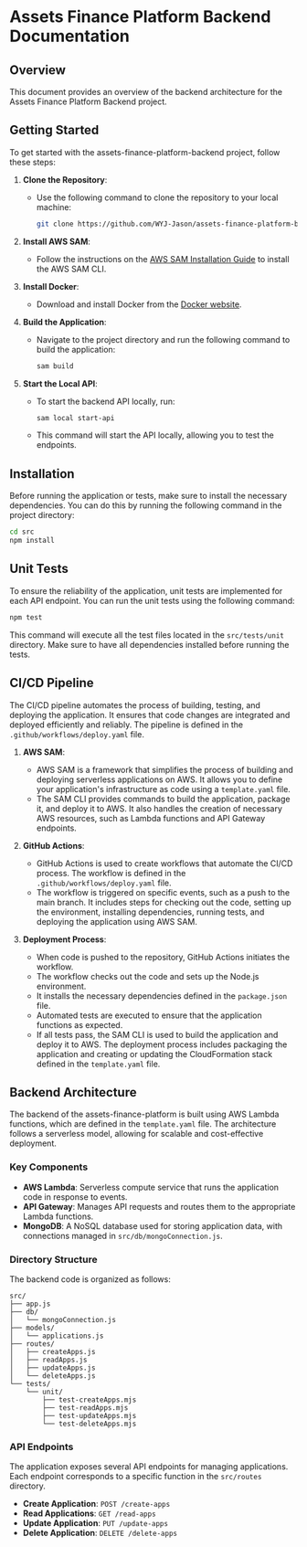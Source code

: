 # Assets Finance Platform Backend Documentation

## Overview

This document provides an overview of the backend architecture for the Assets Finance Platform Backend project.

## Getting Started

To get started with the assets-finance-platform-backend project, follow these steps:

1. **Clone the Repository**:
   - Use the following command to clone the repository to your local machine:
     ```bash
     git clone https://github.com/WYJ-Jason/assets-finance-platform-backend.git
     ```

2. **Install AWS SAM**:
   - Follow the instructions on the [AWS SAM Installation Guide](https://docs.aws.amazon.com/serverless-application-model/latest/developerguide/install-sam-cli.html) to install the AWS SAM CLI.

3. **Install Docker**:
   - Download and install Docker from the [Docker website](https://www.docker.com/products/docker-desktop).

4. **Build the Application**:
   - Navigate to the project directory and run the following command to build the application:
     ```bash
     sam build
     ```

5. **Start the Local API**:
   - To start the backend API locally, run:
     ```bash
     sam local start-api
     ```
   - This command will start the API locally, allowing you to test the endpoints.

## Installation

Before running the application or tests, make sure to install the necessary dependencies. You can do this by running the following command in the project directory:

```bash
cd src
npm install
```

## Unit Tests

To ensure the reliability of the application, unit tests are implemented for each API endpoint. You can run the unit tests using the following command:

```bash
npm test
```

This command will execute all the test files located in the `src/tests/unit` directory. Make sure to have all dependencies installed before running the tests.

## CI/CD Pipeline

The CI/CD pipeline automates the process of building, testing, and deploying the application. It ensures that code changes are integrated and deployed efficiently and reliably. The pipeline is defined in the `.github/workflows/deploy.yaml` file.



1. **AWS SAM**:
   - AWS SAM is a framework that simplifies the process of building and deploying serverless applications on AWS. It allows you to define your application's infrastructure as code using a `template.yaml` file.
   - The SAM CLI provides commands to build the application, package it, and deploy it to AWS. It also handles the creation of necessary AWS resources, such as Lambda functions and API Gateway endpoints.

2. **GitHub Actions**:
   - GitHub Actions is used to create workflows that automate the CI/CD process. The workflow is defined in the `.github/workflows/deploy.yaml` file.
   - The workflow is triggered on specific events, such as a push to the main branch. It includes steps for checking out the code, setting up the environment, installing dependencies, running tests, and deploying the application using AWS SAM.

3. **Deployment Process**:
   - When code is pushed to the repository, GitHub Actions initiates the workflow.
   - The workflow checks out the code and sets up the Node.js environment.
   - It installs the necessary dependencies defined in the `package.json` file.
   - Automated tests are executed to ensure that the application functions as expected.
   - If all tests pass, the SAM CLI is used to build the application and deploy it to AWS. The deployment process includes packaging the application and creating or updating the CloudFormation stack defined in the `template.yaml` file.

## Backend Architecture

The backend of the assets-finance-platform is built using AWS Lambda functions, which are defined in the `template.yaml` file. The architecture follows a serverless model, allowing for scalable and cost-effective deployment.

### Key Components

- **AWS Lambda**: Serverless compute service that runs the application code in response to events.
- **API Gateway**: Manages API requests and routes them to the appropriate Lambda functions.
- **MongoDB**: A NoSQL database used for storing application data, with connections managed in `src/db/mongoConnection.js`.

### Directory Structure

The backend code is organized as follows:

```
src/
├── app.js                
├── db/
│   └── mongoConnection.js 
├── models/              
│   └── applications.js   
├── routes/              
│   ├── createApps.js
│   ├── readApps.js
│   ├── updateApps.js
│   └── deleteApps.js
└── tests/
    └── unit/
        ├── test-createApps.mjs
        ├── test-readApps.mjs
        ├── test-updateApps.mjs
        └── test-deleteApps.mjs
```
### API Endpoints

The application exposes several API endpoints for managing applications. Each endpoint corresponds to a specific function in the `src/routes` directory.

- **Create Application**: `POST /create-apps`
- **Read Applications**: `GET /read-apps`
- **Update Application**: `PUT /update-apps`
- **Delete Application**: `DELETE /delete-apps`


